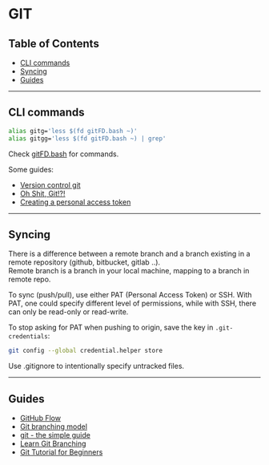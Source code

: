 # GIT

## Table of Contents

- [CLI commands](#cli-commands)
- [Syncing](#syncing)
- [Guides](#guides)

-------

## CLI commands

```bash
alias gitg='less $(fd gitFD.bash ~)'
alias gitgg='less $(fd gitFD.bash ~) | grep'
```

Check [gitFD.bash](gitFD.bash) for commands.

Some guides:

- [Version control git](https://missing.csail.mit.edu/2020/version-control/)
- [Oh Shit, Git!?!](https://ohshitgit.com/#accidental-commit-master)
- [Creating a personal access token](https://docs.github.com/en/github/authenticating-to-github/keeping-your-account-and-data-secure/creating-a-personal-access-token)

-------

## Syncing

There is a difference between a remote branch and a branch existing in a remote repository (github, bitbucket, gitlab ..).  
Remote branch is a branch in your local machine, mapping to a branch in remote repo.

To sync (push/pull), use either PAT (Personal Access Token) or SSH. With PAT, one could specify different level of permissions, while with SSH, there can only be read-only or read-write.

To stop asking for PAT when pushing to origin, save the key in `.git-credentials`:

```bash
git config --global credential.helper store
```

Use .gitignore to intentionally specify untracked files.

-------

## Guides

- [GitHub Flow](https://docs.github.com/en/get-started/quickstart/github-flow)
- [Git branching model](https://nvie.com/posts/a-successful-git-branching-model/)
- [git - the simple guide](https://rogerdudler.github.io/git-guide/)
- [Learn Git Branching](https://learngitbranching.js.org/)
- [Git Tutorial for Beginners](https://www.youtube.com/watch?v=HVsySz-h9r4)

